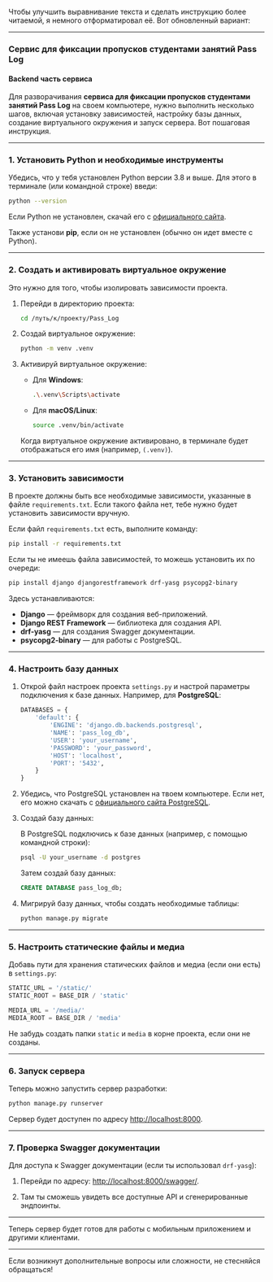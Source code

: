 Чтобы улучшить выравнивание текста и сделать инструкцию более читаемой, я немного отформатировал её. Вот обновленный вариант:

---

### Сервис для фиксации пропусков студентами занятий Pass Log

#### Backend часть сервиса

Для разворачивания **сервиса для фиксации пропусков студентами занятий Pass Log** на своем компьютере, нужно выполнить несколько шагов, включая установку зависимостей, настройку базы данных, создание виртуального окружения и запуск сервера. Вот пошаговая инструкция.

---

### 1. Установить Python и необходимые инструменты

Убедись, что у тебя установлен Python версии 3.8 и выше. Для этого в терминале (или командной строке) введи:

```bash
python --version
```

Если Python не установлен, скачай его с [официального сайта](https://www.python.org/downloads/).

Также установи **pip**, если он не установлен (обычно он идет вместе с Python).

---

### 2. Создать и активировать виртуальное окружение

Это нужно для того, чтобы изолировать зависимости проекта.

1. Перейди в директорию проекта:

    ```bash
    cd /путь/к/проекту/Pass_Log
    ```

2. Создай виртуальное окружение:

    ```bash
    python -m venv .venv
    ```

3. Активируй виртуальное окружение:

    - Для **Windows**:

        ```bash
        .\.venv\Scripts\activate
        ```

    - Для **macOS/Linux**:

        ```bash
        source .venv/bin/activate
        ```

    Когда виртуальное окружение активировано, в терминале будет отображаться его имя (например, `(.venv)`).

---

### 3. Установить зависимости

В проекте должны быть все необходимые зависимости, указанные в файле `requirements.txt`. Если такого файла нет, тебе нужно будет установить зависимости вручную.

Если файл `requirements.txt` есть, выполните команду:

```bash
pip install -r requirements.txt
```

Если ты не имеешь файла зависимостей, то можешь установить их по очереди:

```bash
pip install django djangorestframework drf-yasg psycopg2-binary
```

Здесь устанавливаются:
- **Django** — фреймворк для создания веб-приложений.
- **Django REST Framework** — библиотека для создания API.
- **drf-yasg** — для создания Swagger документации.
- **psycopg2-binary** — для работы с PostgreSQL.

---

### 4. Настроить базу данных

1. Открой файл настроек проекта `settings.py` и настрой параметры подключения к базе данных. Например, для **PostgreSQL**:

    ```python
    DATABASES = {
        'default': {
            'ENGINE': 'django.db.backends.postgresql',
            'NAME': 'pass_log_db',
            'USER': 'your_username',
            'PASSWORD': 'your_password',
            'HOST': 'localhost',
            'PORT': '5432',
        }
    }
    ```

2. Убедись, что PostgreSQL установлен на твоем компьютере. Если нет, его можно скачать с [официального сайта PostgreSQL](https://www.postgresql.org/download/).

3. Создай базу данных:

    В PostgreSQL подключись к базе данных (например, с помощью командной строки):

    ```bash
    psql -U your_username -d postgres
    ```

    Затем создай базу данных:

    ```sql
    CREATE DATABASE pass_log_db;
    ```

4. Мигрируй базу данных, чтобы создать необходимые таблицы:

    ```bash
    python manage.py migrate
    ```

---

### 5. Настроить статические файлы и медиа

Добавь пути для хранения статических файлов и медиа (если они есть) в `settings.py`:

```python
STATIC_URL = '/static/'
STATIC_ROOT = BASE_DIR / 'static'

MEDIA_URL = '/media/'
MEDIA_ROOT = BASE_DIR / 'media'
```

Не забудь создать папки `static` и `media` в корне проекта, если они не созданы.

---

### 6. Запуск сервера

Теперь можно запустить сервер разработки:
    
```bash
python manage.py runserver
```

Сервер будет доступен по адресу [http://localhost:8000](http://localhost:8000).

---

### 7. Проверка Swagger документации

Для доступа к Swagger документации (если ты использовал `drf-yasg`):

1. Перейди по адресу: [http://localhost:8000/swagger/](http://localhost:8000/swagger/).

2. Там ты сможешь увидеть все доступные API и сгенерированные эндпоинты.

---
Теперь сервер будет готов для работы с мобильным приложением и другими клиентами.

---

Если возникнут дополнительные вопросы или сложности, не стесняйся обращаться!